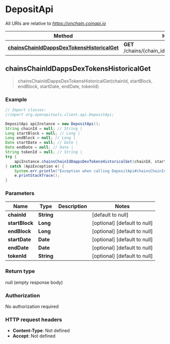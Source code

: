 # DepositApi

All URIs are relative to *https://onchain.coinapi.io*

Method | HTTP request | Description
------------- | ------------- | -------------
[**chainsChainIdDappsDexTokensHistoricalGet**](DepositApi.md#chainsChainIdDappsDexTokensHistoricalGet) | **GET** /chains/{chain_id}/dapps/dex/tokens/historical | 



## chainsChainIdDappsDexTokensHistoricalGet

> chainsChainIdDappsDexTokensHistoricalGet(chainId, startBlock, endBlock, startDate, endDate, tokenId)



### Example

```java
// Import classes:
//import org.openapitools.client.api.DepositApi;

DepositApi apiInstance = new DepositApi();
String chainId = null; // String | 
Long startBlock = null; // Long | 
Long endBlock = null; // Long | 
Date startDate = null; // Date | 
Date endDate = null; // Date | 
String tokenId = null; // String | 
try {
    apiInstance.chainsChainIdDappsDexTokensHistoricalGet(chainId, startBlock, endBlock, startDate, endDate, tokenId);
} catch (ApiException e) {
    System.err.println("Exception when calling DepositApi#chainsChainIdDappsDexTokensHistoricalGet");
    e.printStackTrace();
}
```

### Parameters


Name | Type | Description  | Notes
------------- | ------------- | ------------- | -------------
 **chainId** | **String**|  | [default to null]
 **startBlock** | **Long**|  | [optional] [default to null]
 **endBlock** | **Long**|  | [optional] [default to null]
 **startDate** | **Date**|  | [optional] [default to null]
 **endDate** | **Date**|  | [optional] [default to null]
 **tokenId** | **String**|  | [optional] [default to null]

### Return type

null (empty response body)

### Authorization

No authorization required

### HTTP request headers

- **Content-Type**: Not defined
- **Accept**: Not defined

